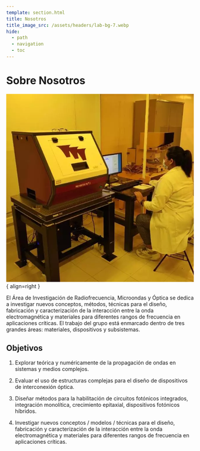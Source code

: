 ```yaml
---
template: section.html
title: Nosotros
title_image_src: /assets/headers/lab-bg-7.webp
hide:
  - path
  - navigation
  - toc
---
```


# Sobre Nosotros

![Research in GRFMO](/images/research.webp){ align=right }

El Área de Investigación de Radiofrecuencia, Microondas y Óptica se dedica a investigar nuevos conceptos, métodos, técnicas para el diseño, fabricación y caracterización de la interacción entre la onda electromagnética y materiales para diferentes rangos de frecuencia en aplicaciones críticas. El trabajo del grupo está enmarcado dentro de tres grandes áreas: materiales, dispositivos y subsistemas.

## Objetivos

1. Explorar teórica y numéricamente de la propagación de ondas en sistemas y medios complejos.

2. Evaluar el uso de estructuras complejas para el diseño de dispositivos de interconexión óptica.

3. Diseñar métodos para la habilitación de circuitos fotónicos integrados, integración monolítica, crecimiento epitaxial, dispositivos fotónicos híbridos.

4. Investigar nuevos conceptos / modelos / técnicas para el diseño, fabricación y caracterización de la interacción entre la onda electromagnética y materiales para diferentes rangos de frecuencia en aplicaciones críticas.
